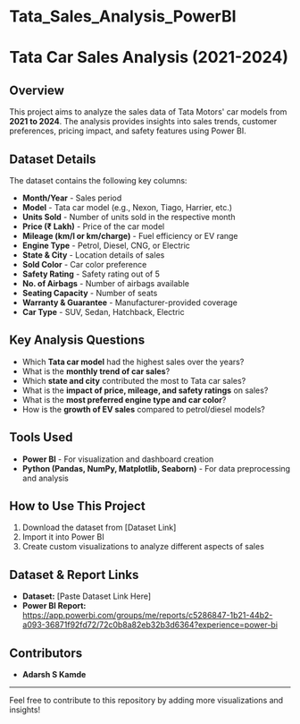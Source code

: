 # Tata_Sales_Analysis_PowerBI

# Tata Car Sales Analysis (2021-2024)

## Overview
This project aims to analyze the sales data of Tata Motors' car models from **2021 to 2024**. The analysis provides insights into sales trends, customer preferences, pricing impact, and safety features using Power BI.

## Dataset Details
The dataset contains the following key columns:
- **Month/Year** - Sales period
- **Model** - Tata car model (e.g., Nexon, Tiago, Harrier, etc.)
- **Units Sold** - Number of units sold in the respective month
- **Price (₹ Lakh)** - Price of the car model
- **Mileage (km/l or km/charge)** - Fuel efficiency or EV range
- **Engine Type** - Petrol, Diesel, CNG, or Electric
- **State & City** - Location details of sales
- **Sold Color** - Car color preference
- **Safety Rating** - Safety rating out of 5
- **No. of Airbags** - Number of airbags available
- **Seating Capacity** - Number of seats
- **Warranty & Guarantee** - Manufacturer-provided coverage
- **Car Type** - SUV, Sedan, Hatchback, Electric

## Key Analysis Questions
- Which **Tata car model** had the highest sales over the years?
- What is the **monthly trend of car sales**?
- Which **state and city** contributed the most to Tata car sales?
- What is the **impact of price, mileage, and safety ratings** on sales?
- What is the **most preferred engine type and car color**?
- How is the **growth of EV sales** compared to petrol/diesel models?

## Tools Used
- **Power BI** - For visualization and dashboard creation
- **Python (Pandas, NumPy, Matplotlib, Seaborn)** - For data preprocessing and analysis

## How to Use This Project
1. Download the dataset from [Dataset Link]
2. Import it into Power BI
3. Create custom visualizations to analyze different aspects of sales

## Dataset & Report Links
- **Dataset:** [Paste Dataset Link Here]
- **Power BI Report:** https://app.powerbi.com/groups/me/reports/c5286847-1b21-44b2-a093-36871f92fd72/72c0b8a82eb32b3d6364?experience=power-bi

## Contributors
- **Adarsh S Kamde**

---
Feel free to contribute to this repository by adding more visualizations and insights!

